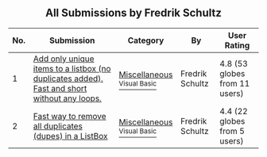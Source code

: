 ﻿<div align="center">

## All Submissions by Fredrik Schultz

</div>

No.  | Submission | Category | By   | User Rating
---- | ---------- | -------- | ---- | -----------
1 | [Add only unique items to a listbox \(no duplicates added\)\. Fast and short without any loops\.<br />](https://github.com/Planet-Source-Code/fredrik-schultz-add-only-unique-items-to-a-listbox-no-duplicates-added-fast-and-short-with__1-11678) | [Miscellaneous<br /><sup>Visual Basic</sup>](../ByCategory/miscellaneous__1-1.md) | Fredrik Schultz | 4.8 (53 globes from 11 users)
2 | [Fast way to remove all duplicates \(dupes\) in a ListBox<br />](https://github.com/Planet-Source-Code/fredrik-schultz-fast-way-to-remove-all-duplicates-dupes-in-a-listbox__1-11676) | [Miscellaneous<br /><sup>Visual Basic</sup>](../ByCategory/miscellaneous__1-1.md) | Fredrik Schultz | 4.4 (22 globes from 5 users)
